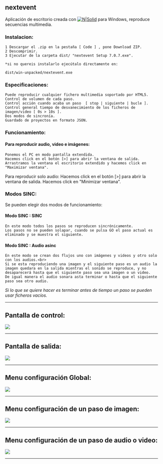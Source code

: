 ## nextevent  
Aplicación de escritorio creada con  [![N|Solid](https://pablolusarreta.github.io/relog/media-nextevent/electron.svg)](https://www.electronjs.org/) para  Windows, reproduce secuencias multimedia. 

### Instalacion:
    1 Descargar el .zip en la pestaña [ Code ] , pone Download ZIP.
    2 Descomprimir.
    3 Ejecutar de la carpeta dist/ "nextevent Setup 7.0.7.exe".

    *si no quereis instalarlo ejecútalo directamente en:

    dist/win-unpacked/nextevent.exe
### Especificaciones:
    Puede reproducir cualquier fichero multimedia soportado por HTML5.
    Control de volumen de cada paso.
    Control acción cuando acaba un paso  [ stop | siguiente | bucle ].
    Control general tiempo de desvanecimiento de los ficheros de imagen/video [ 0s > 10s ].
    Dos modos de sincronía.
    Guardado de proyectos en formato JSON. 



### Funcionamiento:
#### Para  reproducir audio, video e imágenes: 
    Ponemos el PC en modo pantalla extendida.
    Hacemos click en el botón [>] para abrir la ventana de salida.
    Arrastramos la ventana el escritorio extendido y hacemos click en "Maximizar ventana".

Para reproducir solo audio:
    Hacemos click en el botón [>] para abrir la ventana de salida.
    Hacemos click en "Minimizar ventana".


### Modos SINC:
Se pueden elegir dos modos de funcionamiento:
#### Modo SINC : SINC
    En este modo todos los pasos se reproducen sincrónicamente.
    Los pasos no se pueden solapar, cuando se pulsa GO el paso actual es eliminado y se muestra el siguiente.
#### Modo SINC : Audio asinc
    En este modo se crean dos flujos uno con imágenes y videos y otro solo con los audios.<br>
    Si se esta reproduciendo una imagen y el siguiente paso es un audio la imagen quedara en la salida mientras el sonido se reproduce, y no desaparecerá hasta que el siguiente paso sea una imagen o un video.
    De igual manera el audio sonara asta terminar o hasta que el siguiente paso sea otro audio.
*Si lo que se quiere hacer es terminar antes de tiempo un paso se pueden usar ficheros vacíos.* 
***
## Pantalla de control:
![](https://pablolusarreta.github.io/relog/media-nextevent/ControlPrincipal.png)
***
## Pantalla de salida:
![](https://pablolusarreta.github.io/relog/media-nextevent/Salida.png)
***
## Menu configuración Global:
![](https://pablolusarreta.github.io/relog/media-nextevent/ConfiguracionGlobal.png)
***
## Menu configuración de un paso de imagen:
![](https://pablolusarreta.github.io/relog/media-nextevent/ConfiguracionPasoImg.png)
***
## Menu configuración de un paso de audio o video:
![](https://pablolusarreta.github.io/relog/media-nextevent/ConfiguracionPasoAudioVideo.png)
***
